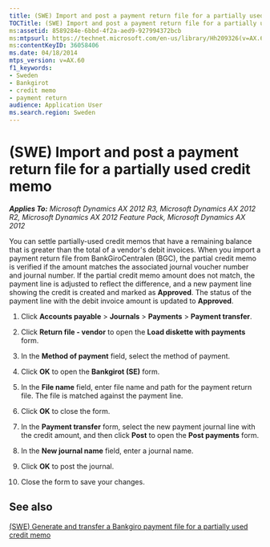 ```yaml
---
title: (SWE) Import and post a payment return file for a partially used credit memo
TOCTitle: (SWE) Import and post a payment return file for a partially used credit memo
ms:assetid: 8589284e-6bbd-4f2a-aed9-927994372bcb
ms:mtpsurl: https://technet.microsoft.com/en-us/library/Hh209326(v=AX.60)
ms:contentKeyID: 36058406
ms.date: 04/18/2014
mtps_version: v=AX.60
f1_keywords:
- Sweden
- Bankgirot
- credit memo
- payment return
audience: Application User
ms.search.region: Sweden
---
```


# (SWE) Import and post a payment return file for a partially used credit memo 


_**Applies To:** Microsoft Dynamics AX 2012 R3, Microsoft Dynamics AX 2012 R2, Microsoft Dynamics AX 2012 Feature Pack, Microsoft Dynamics AX 2012_

You can settle partially-used credit memos that have a remaining balance that is greater than the total of a vendor's debit invoices. When you import a payment return file from BankGiroCentralen (BGC), the partial credit memo is verified if the amount matches the associated journal voucher number and journal number. If the partial credit memo amount does not match, the payment line is adjusted to reflect the difference, and a new payment line showing the credit is created and marked as **Approved**. The status of the payment line with the debit invoice amount is updated to **Approved**.

1.  Click **Accounts payable** \> **Journals** \> **Payments** \> **Payment transfer**.

2.  Click **Return file - vendor** to open the **Load diskette with payments** form.

3.  In the **Method of payment** field, select the method of payment.

4.  Click **OK** to open the **Bankgirot (SE)** form.

5.  In the **File name** field, enter file name and path for the payment return file. The file is matched against the payment line.

6.  Click **OK** to close the form.

7.  In the **Payment transfer** form, select the new payment journal line with the credit amount, and then click **Post** to open the **Post payments** form.

8.  In the **New journal name** field, enter a journal name.

9.  Click **OK** to post the journal.

10. Close the form to save your changes.

## See also

[(SWE) Generate and transfer a Bankgiro payment file for a partially used credit memo](swe-generate-and-transfer-a-bankgiro-payment-file-for-a-partially-used-credit-memo.md)

  


